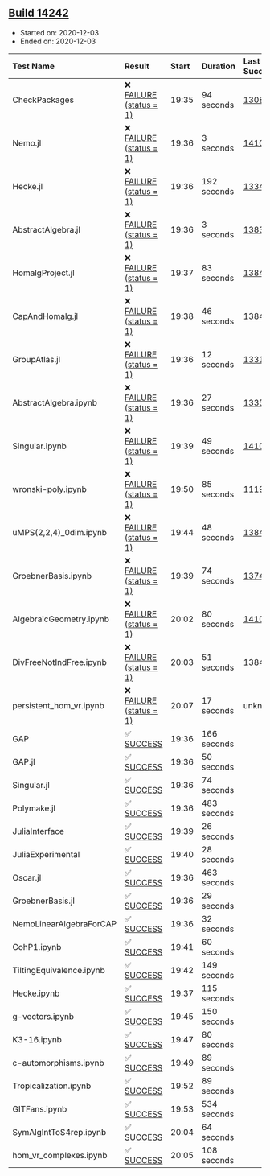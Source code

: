## [Build 14242](https://oscarci.mathematik.uni-kl.de/job/oscar/14242/)

* Started on: 2020-12-03
* Ended on: 2020-12-03

| Test Name    | Result | Start | Duration | Last Success | First Failure |
|:-------------|:-------|:------|:---------|:-------------|:--------------|
| CheckPackages | ❌ [FAILURE (status = 1)](https://oscarci.mathematik.uni-kl.de/job/oscar/14242/artifact/logs/build-14242/CheckPackages.log) | 19:35 | 94 seconds | [13085](https://oscarci.mathematik.uni-kl.de/job/oscar/13085/) | [13086](https://oscarci.mathematik.uni-kl.de/job/oscar/13086/) |
| Nemo.jl | ❌ [FAILURE (status = 1)](https://oscarci.mathematik.uni-kl.de/job/oscar/14242/artifact/logs/build-14242/Nemo.jl.log) | 19:36 | 3 seconds | [14101](https://oscarci.mathematik.uni-kl.de/job/oscar/14101/) | [14102](https://oscarci.mathematik.uni-kl.de/job/oscar/14102/) |
| Hecke.jl | ❌ [FAILURE (status = 1)](https://oscarci.mathematik.uni-kl.de/job/oscar/14242/artifact/logs/build-14242/Hecke.jl.log) | 19:36 | 192 seconds | [13341](https://oscarci.mathematik.uni-kl.de/job/oscar/13341/) | [13342](https://oscarci.mathematik.uni-kl.de/job/oscar/13342/) |
| AbstractAlgebra.jl | ❌ [FAILURE (status = 1)](https://oscarci.mathematik.uni-kl.de/job/oscar/14242/artifact/logs/build-14242/AbstractAlgebra.jl.log) | 19:36 | 3 seconds | [13837](https://oscarci.mathematik.uni-kl.de/job/oscar/13837/) | [13838](https://oscarci.mathematik.uni-kl.de/job/oscar/13838/) |
| HomalgProject.jl | ❌ [FAILURE (status = 1)](https://oscarci.mathematik.uni-kl.de/job/oscar/14242/artifact/logs/build-14242/HomalgProject.jl.log) | 19:37 | 83 seconds | [13845](https://oscarci.mathematik.uni-kl.de/job/oscar/13845/) | [13846](https://oscarci.mathematik.uni-kl.de/job/oscar/13846/) |
| CapAndHomalg.jl | ❌ [FAILURE (status = 1)](https://oscarci.mathematik.uni-kl.de/job/oscar/14242/artifact/logs/build-14242/CapAndHomalg.jl.log) | 19:38 | 46 seconds | [13845](https://oscarci.mathematik.uni-kl.de/job/oscar/13845/) | [13846](https://oscarci.mathematik.uni-kl.de/job/oscar/13846/) |
| GroupAtlas.jl | ❌ [FAILURE (status = 1)](https://oscarci.mathematik.uni-kl.de/job/oscar/14242/artifact/logs/build-14242/GroupAtlas.jl.log) | 19:36 | 12 seconds | [13311](https://oscarci.mathematik.uni-kl.de/job/oscar/13311/) | [13312](https://oscarci.mathematik.uni-kl.de/job/oscar/13312/) |
| AbstractAlgebra.ipynb | ❌ [FAILURE (status = 1)](https://oscarci.mathematik.uni-kl.de/job/oscar/14242/artifact/logs/build-14242/AbstractAlgebra.ipynb.log) | 19:36 | 27 seconds | [13355](https://oscarci.mathematik.uni-kl.de/job/oscar/13355/) | [13356](https://oscarci.mathematik.uni-kl.de/job/oscar/13356/) |
| Singular.ipynb | ❌ [FAILURE (status = 1)](https://oscarci.mathematik.uni-kl.de/job/oscar/14242/artifact/logs/build-14242/Singular.ipynb.log) | 19:39 | 49 seconds | [14101](https://oscarci.mathematik.uni-kl.de/job/oscar/14101/) | [14102](https://oscarci.mathematik.uni-kl.de/job/oscar/14102/) |
| wronski-poly.ipynb | ❌ [FAILURE (status = 1)](https://oscarci.mathematik.uni-kl.de/job/oscar/14242/artifact/logs/build-14242/wronski-poly.ipynb.log) | 19:50 | 85 seconds | [11192](https://oscarci.mathematik.uni-kl.de/job/oscar/11192/) | [11193](https://oscarci.mathematik.uni-kl.de/job/oscar/11193/) |
| uMPS(2,2,4)_0dim.ipynb | ❌ [FAILURE (status = 1)](https://oscarci.mathematik.uni-kl.de/job/oscar/14242/artifact/logs/build-14242/uMPS-2-2-4-_0dim.ipynb.log) | 19:44 | 48 seconds | [13841](https://oscarci.mathematik.uni-kl.de/job/oscar/13841/) | [13842](https://oscarci.mathematik.uni-kl.de/job/oscar/13842/) |
| GroebnerBasis.ipynb | ❌ [FAILURE (status = 1)](https://oscarci.mathematik.uni-kl.de/job/oscar/14242/artifact/logs/build-14242/GroebnerBasis.ipynb.log) | 19:39 | 74 seconds | [13748](https://oscarci.mathematik.uni-kl.de/job/oscar/13748/) | [13749](https://oscarci.mathematik.uni-kl.de/job/oscar/13749/) |
| AlgebraicGeometry.ipynb | ❌ [FAILURE (status = 1)](https://oscarci.mathematik.uni-kl.de/job/oscar/14242/artifact/logs/build-14242/AlgebraicGeometry.ipynb.log) | 20:02 | 80 seconds | [14101](https://oscarci.mathematik.uni-kl.de/job/oscar/14101/) | [14102](https://oscarci.mathematik.uni-kl.de/job/oscar/14102/) |
| DivFreeNotIndFree.ipynb | ❌ [FAILURE (status = 1)](https://oscarci.mathematik.uni-kl.de/job/oscar/14242/artifact/logs/build-14242/DivFreeNotIndFree.ipynb.log) | 20:03 | 51 seconds | [13845](https://oscarci.mathematik.uni-kl.de/job/oscar/13845/) | [13846](https://oscarci.mathematik.uni-kl.de/job/oscar/13846/) |
| persistent_hom_vr.ipynb | ❌ [FAILURE (status = 1)](https://oscarci.mathematik.uni-kl.de/job/oscar/14242/artifact/logs/build-14242/persistent_hom_vr.ipynb.log) | 20:07 | 17 seconds | unknown | unknown |
| GAP | ✅ [SUCCESS](https://oscarci.mathematik.uni-kl.de/job/oscar/14242/artifact/logs/build-14242/GAP.log) | 19:36 | 166 seconds |  |  |
| GAP.jl | ✅ [SUCCESS](https://oscarci.mathematik.uni-kl.de/job/oscar/14242/artifact/logs/build-14242/GAP.jl.log) | 19:36 | 50 seconds |  |  |
| Singular.jl | ✅ [SUCCESS](https://oscarci.mathematik.uni-kl.de/job/oscar/14242/artifact/logs/build-14242/Singular.jl.log) | 19:36 | 74 seconds |  |  |
| Polymake.jl | ✅ [SUCCESS](https://oscarci.mathematik.uni-kl.de/job/oscar/14242/artifact/logs/build-14242/Polymake.jl.log) | 19:36 | 483 seconds |  |  |
| JuliaInterface | ✅ [SUCCESS](https://oscarci.mathematik.uni-kl.de/job/oscar/14242/artifact/logs/build-14242/JuliaInterface.log) | 19:39 | 26 seconds |  |  |
| JuliaExperimental | ✅ [SUCCESS](https://oscarci.mathematik.uni-kl.de/job/oscar/14242/artifact/logs/build-14242/JuliaExperimental.log) | 19:40 | 28 seconds |  |  |
| Oscar.jl | ✅ [SUCCESS](https://oscarci.mathematik.uni-kl.de/job/oscar/14242/artifact/logs/build-14242/Oscar.jl.log) | 19:36 | 463 seconds |  |  |
| GroebnerBasis.jl | ✅ [SUCCESS](https://oscarci.mathematik.uni-kl.de/job/oscar/14242/artifact/logs/build-14242/GroebnerBasis.jl.log) | 19:36 | 29 seconds |  |  |
| NemoLinearAlgebraForCAP | ✅ [SUCCESS](https://oscarci.mathematik.uni-kl.de/job/oscar/14242/artifact/logs/build-14242/NemoLinearAlgebraForCAP.log) | 19:36 | 32 seconds |  |  |
| CohP1.ipynb | ✅ [SUCCESS](https://oscarci.mathematik.uni-kl.de/job/oscar/14242/artifact/logs/build-14242/CohP1.ipynb.log) | 19:41 | 60 seconds |  |  |
| TiltingEquivalence.ipynb | ✅ [SUCCESS](https://oscarci.mathematik.uni-kl.de/job/oscar/14242/artifact/logs/build-14242/TiltingEquivalence.ipynb.log) | 19:42 | 149 seconds |  |  |
| Hecke.ipynb | ✅ [SUCCESS](https://oscarci.mathematik.uni-kl.de/job/oscar/14242/artifact/logs/build-14242/Hecke.ipynb.log) | 19:37 | 115 seconds |  |  |
| g-vectors.ipynb | ✅ [SUCCESS](https://oscarci.mathematik.uni-kl.de/job/oscar/14242/artifact/logs/build-14242/g-vectors.ipynb.log) | 19:45 | 150 seconds |  |  |
| K3-16.ipynb | ✅ [SUCCESS](https://oscarci.mathematik.uni-kl.de/job/oscar/14242/artifact/logs/build-14242/K3-16.ipynb.log) | 19:47 | 80 seconds |  |  |
| c-automorphisms.ipynb | ✅ [SUCCESS](https://oscarci.mathematik.uni-kl.de/job/oscar/14242/artifact/logs/build-14242/c-automorphisms.ipynb.log) | 19:49 | 89 seconds |  |  |
| Tropicalization.ipynb | ✅ [SUCCESS](https://oscarci.mathematik.uni-kl.de/job/oscar/14242/artifact/logs/build-14242/Tropicalization.ipynb.log) | 19:52 | 89 seconds |  |  |
| GITFans.ipynb | ✅ [SUCCESS](https://oscarci.mathematik.uni-kl.de/job/oscar/14242/artifact/logs/build-14242/GITFans.ipynb.log) | 19:53 | 534 seconds |  |  |
| SymAlgIntToS4rep.ipynb | ✅ [SUCCESS](https://oscarci.mathematik.uni-kl.de/job/oscar/14242/artifact/logs/build-14242/SymAlgIntToS4rep.ipynb.log) | 20:04 | 64 seconds |  |  |
| hom_vr_complexes.ipynb | ✅ [SUCCESS](https://oscarci.mathematik.uni-kl.de/job/oscar/14242/artifact/logs/build-14242/hom_vr_complexes.ipynb.log) | 20:05 | 108 seconds |  |  |
